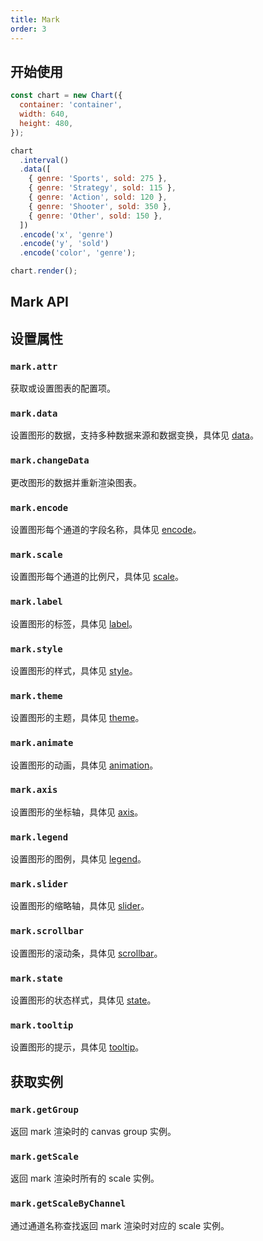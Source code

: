 ```yaml
---
title: Mark
order: 3
---
```


## 开始使用

```js
const chart = new Chart({
  container: 'container',
  width: 640,
  height: 480,
});

chart
  .interval()
  .data([
    { genre: 'Sports', sold: 275 },
    { genre: 'Strategy', sold: 115 },
    { genre: 'Action', sold: 120 },
    { genre: 'Shooter', sold: 350 },
    { genre: 'Other', sold: 150 },
  ])
  .encode('x', 'genre')
  .encode('y', 'sold')
  .encode('color', 'genre');

chart.render();
```

## Mark API

## 设置属性

### `mark.attr`

获取或设置图表的配置项。

### `mark.data`

设置图形的数据，支持多种数据来源和数据变换，具体见 [data](/manual/core/data/overview)。

### `mark.changeData`

更改图形的数据并重新渲染图表。

### `mark.encode`

设置图形每个通道的字段名称，具体见 [encode](/manual/core/encode)。

### `mark.scale`

设置图形每个通道的比例尺，具体见 [scale](/manual/core/scale/overview)。

### `mark.label`

设置图形的标签，具体见 [label](/manual/component/label)。

### `mark.style`

设置图形的样式，具体见 [style](/manual/core/style)。

### `mark.theme`

设置图形的主题，具体见 [theme](/manual/core/theme/overview)。

### `mark.animate`

设置图形的动画，具体见 [animation](/manual/core/animate/overview)。

### `mark.axis`

设置图形的坐标轴，具体见 [axis](/manual/component/axis)。

### `mark.legend`

设置图形的图例，具体见 [legend](/manual/component/legend)。

### `mark.slider`

设置图形的缩略轴，具体见 [slider](/manual/component/slider)。

### `mark.scrollbar`

设置图形的滚动条，具体见 [scrollbar](/manual/component/scrollbar)。

### `mark.state`

设置图形的状态样式，具体见 [state](/manual/core/state)。

### `mark.tooltip`

设置图形的提示，具体见 [tooltip](/manual/component/tooltip)。

## 获取实例

### `mark.getGroup`

返回 mark 渲染时的 canvas group 实例。

### `mark.getScale`

返回 mark 渲染时所有的 scale 实例。

### `mark.getScaleByChannel`

通过通道名称查找返回 mark 渲染时对应的 scale 实例。
